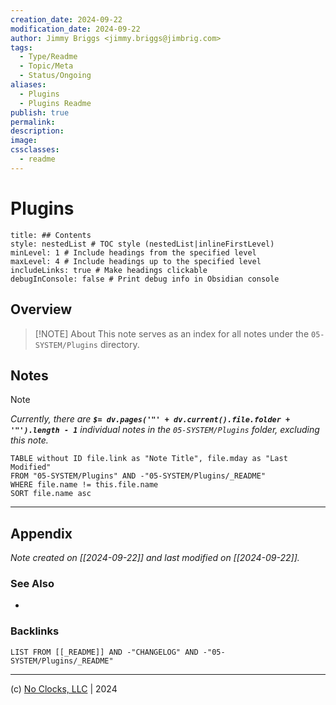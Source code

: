 ```yaml
---
creation_date: 2024-09-22
modification_date: 2024-09-22
author: Jimmy Briggs <jimmy.briggs@jimbrig.com>
tags:
  - Type/Readme
  - Topic/Meta
  - Status/Ongoing
aliases:
  - Plugins
  - Plugins Readme
publish: true
permalink:
description:
image:
cssclasses:
  - readme
---
```



# Plugins

```table-of-contents
title: ## Contents 
style: nestedList # TOC style (nestedList|inlineFirstLevel)
minLevel: 1 # Include headings from the specified level
maxLevel: 4 # Include headings up to the specified level
includeLinks: true # Make headings clickable
debugInConsole: false # Print debug info in Obsidian console
```

## Overview

> [!NOTE] About
> This note serves as an index for all notes under the `05-SYSTEM/Plugins` directory.

## Notes

> [!NOTE]
> *Currently, there are **`$= dv.pages('"' + dv.current().file.folder + '"').length - 1`**  individual notes in the `05-SYSTEM/Plugins` folder, excluding this note.*

```dataview
TABLE without ID file.link as "Note Title", file.mday as "Last Modified"
FROM "05-SYSTEM/Plugins" AND -"05-SYSTEM/Plugins/_README"
WHERE file.name != this.file.name
SORT file.name asc
```

***

## Appendix

*Note created on [[2024-09-22]] and last modified on [[2024-09-22]].*

### See Also

- 

### Backlinks

```dataview
LIST FROM [[_README]] AND -"CHANGELOG" AND -"05-SYSTEM/Plugins/_README"
```

***

(c) [No Clocks, LLC](https://github.com/noclocks) | 2024